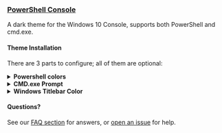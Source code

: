 ### [PowerShell Console](https://github.com/PowerShell/PowerShell)

A dark theme for the Windows 10 Console, supports both PowerShell and cmd.exe.

#### Theme Installation

There are 3 parts to configure; all of them are optional:


<details><summary><strong>Powershell colors</strong></summary>
<p>

1. Install the prerequisites:
    - PSReadLine 2.0 or later. It's installed by default in Windows 10, but you'll most likely [need to upgrade it](https://github.com/lzybkr/PSReadLine#user-content-upgrading). You can verify your PSReadLine version by running `(Get-Module PSReadLine).Version.Major`
    - Install git integration (posh-git) with `Install-Module -Name posh-git -AllowPrerelease -Force` . If you don't have an `-AllowPrerelease` flag, upgrade PowerShellGet with `Install-Module -Name PowerShellGet -Force` first. If that still doesn't work, see [this reported fix](https://github.com/dracula/powershell/issues/32#issuecomment-678836529) (thanks @LukeSavefrogs!).
1. [Download and unzip](https://raw.githubusercontent.com/waf/dracula-cmd/master/dist/ColorTool.zip) ColorTool. The [source code](https://github.com/Microsoft/Terminal/tree/master/src/tools/ColorTool) is available from Microsoft.
1. Open PowerShell, navigate to the unzipped `ColorTool` directory, and run `install.cmd`.
1. Include [this powershell configuration](https://github.com/dracula/powershell/blob/master/theme/dracula-prompt-configuration.ps1) in your PowerShell `$profile` file.<sup>[1](https://github.com/dracula/powershell#user-content-profile-explanation)</sup>
1. Right-click on the window titlebar and choose `Properties`, then on the `Font` tab choose Consolas. Click `OK` to save.

</p>
</details>

<details><summary><strong>CMD.exe Prompt</strong></summary>
<p>

Set the environment variable `prompt` to [the value in this file](https://raw.githubusercontent.com/dracula/powershell/master/CommandPrompt.txt). These crazy strings are called [ANSI Escape Sequences](http://ascii-table.com/ansi-escape-sequences.php).

</p>
</details>

<details><summary><strong>Windows Titlebar Color</strong></summary>
<p>

In Windows 10, the titlebar color can be set system-wide in Settings → Personalization → Colors → Custom color → More → #262835.

</p>
</details>

#### Questions?

See our [FAQ section](https://github.com/dracula/powershell#frequently-asked-questions) for answers, or [open an issue](https://github.com/dracula/powershell/issues) for help.
